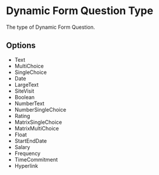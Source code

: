 # Dynamic Form Question Type <Badge text="string" vertical="middle" />
The type of Dynamic Form Question.

## Options
* Text
* MultiChoice
* SingleChoice
* Date
* LargeText
* SiteVisit
* Boolean
* NumberText
* NumberSingleChoice
* Rating
* MatrixSingleChoice
* MatrixMultiChoice
* Float
* StartEndDate
* Salary
* Frequency
* TimeCommitment
* Hyperlink